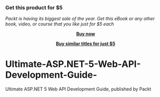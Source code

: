 
### Get this product for $5

<i>Packt is having its biggest sale of the year. Get this eBook or any other book, video, or course that you like just for $5 each</i>


<b><p align='center'>[Buy now](https://packt.link/9781801071956)</p></b>


<b><p align='center'>[Buy similar titles for just $5](https://subscription.packtpub.com/search)</p></b>


# Ultimate-ASP.NET-5-Web-API-Development-Guide-
Ultimate ASP.NET 5 Web API Development Guide, published by Packt
